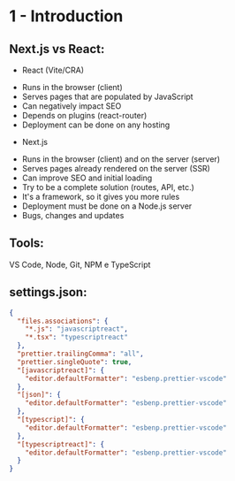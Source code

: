 # 1 - Introduction

## Next.js vs React:

- React (Vite/CRA)

* Runs in the browser (client)
* Serves pages that are populated by JavaScript
* Can negatively impact SEO
* Depends on plugins (react-router)
* Deployment can be done on any hosting

- Next.js

* Runs in the browser (client) and on the server (server)
* Serves pages already rendered on the server (SSR)
* Can improve SEO and initial loading
* Try to be a complete solution (routes, API, etc.)
* It's a framework, so it gives you more rules
* Deployment must be done on a Node.js server
* Bugs, changes and updates

## Tools:

VS Code, Node, Git, NPM e TypeScript

## settings.json:

```json
{
  "files.associations": {
    "*.js": "javascriptreact",
    "*.tsx": "typescriptreact"
  },
  "prettier.trailingComma": "all",
  "prettier.singleQuote": true,
  "[javascriptreact]": {
    "editor.defaultFormatter": "esbenp.prettier-vscode"
  },
  "[json]": {
    "editor.defaultFormatter": "esbenp.prettier-vscode"
  },
  "[typescript]": {
    "editor.defaultFormatter": "esbenp.prettier-vscode"
  },
  "[typescriptreact]": {
    "editor.defaultFormatter": "esbenp.prettier-vscode"
  }
}
```
